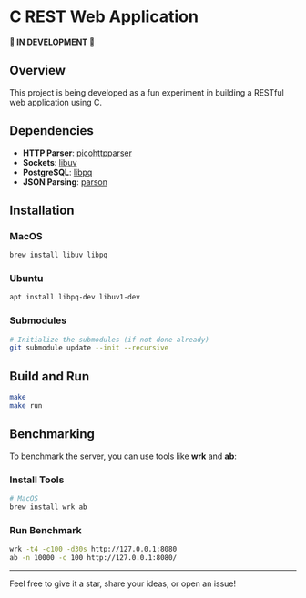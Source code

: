 # C REST Web Application

**🚧 IN DEVELOPMENT 🚧**

## Overview

This project is being developed as a fun experiment in building a RESTful web application using C.

## Dependencies

- **HTTP Parser**: [picohttpparser](https://github.com/h2o/picohttpparser)
- **Sockets**: [libuv](https://libuv.org/)
- **PostgreSQL**: [libpq](https://www.postgresql.org/docs/current/libpq.html)
- **JSON Parsing**: [parson](https://github.com/kgabis/parson)

## Installation

### MacOS

```bash
brew install libuv libpq
```

### Ubuntu

```bash
apt install libpq-dev libuv1-dev
```

### Submodules

```bash
# Initialize the submodules (if not done already)
git submodule update --init --recursive
```

## Build and Run

```bash
make
make run
```

## Benchmarking

To benchmark the server, you can use tools like **wrk** and **ab**:

### Install Tools

```bash
# MacOS
brew install wrk ab
```

### Run Benchmark

```bash
wrk -t4 -c100 -d30s http://127.0.0.1:8080
ab -n 10000 -c 100 http://127.0.0.1:8080/
```

---

Feel free to give it a star, share your ideas, or open an issue!

